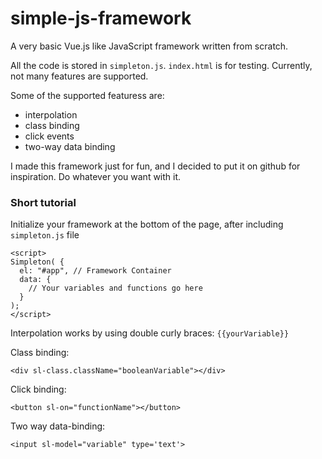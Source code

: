 # simple-js-framework
A very basic Vue.js like JavaScript framework written from scratch.

All the code is stored in `simpleton.js`. `index.html` is for testing. Currently, not many features are supported.

Some of the supported featuress are:
- interpolation
- class binding
- click events
- two-way data binding

I made this framework just for fun, and I decided to put it on github for inspiration. Do whatever you want with it.

### Short tutorial
Initialize your framework at the bottom of the page, after including `simpleton.js` file
```
<script>
Simpleton( {
  el: "#app", // Framework Container
  data: {
    // Your variables and functions go here
  }
);
</script>
```

Interpolation works by using double curly braces: `{{yourVariable}}` 

Class binding: 
```
<div sl-class.className="booleanVariable"></div>
```

Click binding:
```
<button sl-on="functionName"></button>
```

Two way data-binding: 
```
<input sl-model="variable" type='text'>
```
